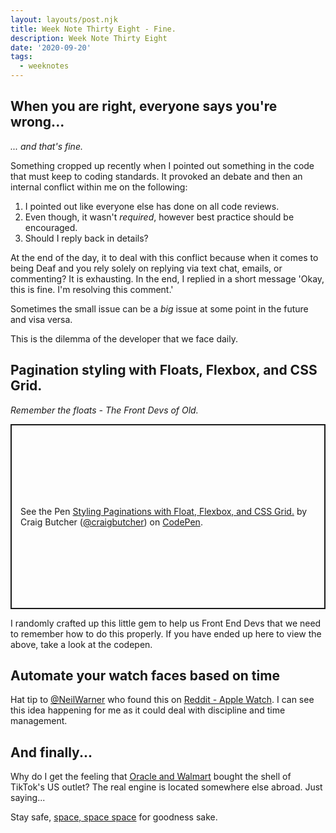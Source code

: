 ```yaml
---
layout: layouts/post.njk
title: Week Note Thirty Eight - Fine.
description: Week Note Thirty Eight
date: '2020-09-20'
tags:
  - weeknotes
---
```


## When you are right, everyone says you're wrong...

_... and that's fine._

Something cropped up recently when I pointed out something in the code that must keep to coding standards. It provoked an debate and then an internal conflict within me on the following:

1) I pointed out like everyone else has done on all code reviews.
2) Even though, it wasn't _required_, however best practice should be encouraged.
3) Should I reply back in details?

At the end of the day, it to deal with this conflict because when it comes to being Deaf and you rely solely on replying via text chat, emails, or commenting? It is exhausting. In the end, I replied in a short message 'Okay, this is fine. I'm resolving this comment.'

Sometimes the small issue can be a _big_ issue at some point in the future and visa versa.

This is the dilemma of the developer that we face daily.

## Pagination styling with Floats, Flexbox, and CSS Grid.

_Remember the floats - The Front Devs of Old._

<p class="codepen" data-height="296" data-theme-id="dark" data-default-tab="html,result" data-user="craigbutcher" data-slug-hash="GRZwppd" style="height: 296px; box-sizing: border-box; display: flex; align-items: center; justify-content: center; border: 2px solid; margin: 1em 0; padding: 1em;" data-pen-title="Styling Paginations with Float, Flexbox, and CSS Grid.">
  <span>See the Pen <a href="https://codepen.io/craigbutcher/pen/GRZwppd">
  Styling Paginations with Float, Flexbox, and CSS Grid.</a> by Craig Butcher (<a href="https://codepen.io/craigbutcher">@craigbutcher</a>)
  on <a href="https://codepen.io">CodePen</a>.</span>
</p>
<script async src="https://static.codepen.io/assets/embed/ei.js"></script>

I randomly crafted up this little gem to help us Front End Devs that we need to remember how to do this properly. If you have ended up here to view the above, take a look at the codepen.

## Automate your watch faces based on time

Hat tip to [@NeilWarner](https://twitter.com/neilwarner) who found this on [Reddit - Apple Watch](https://www.reddit.com/r/AppleWatch/comments/iw8b5t/how_to_automate_your_watch_faces_based_on_time_of/). I can see this idea happening for me as it could deal with discipline and time management.

## And finally...

Why do I get the feeling that [Oracle and Walmart](https://newsroom.tiktok.com/en-us/an-update-for-our-tiktok-family) bought the shell of TikTok's US outlet? The real engine is located somewhere else abroad. Just saying...

Stay safe, [space, space space](https://twitter.com/craigbutcher/status/1307433138185007108) for goodness sake.
